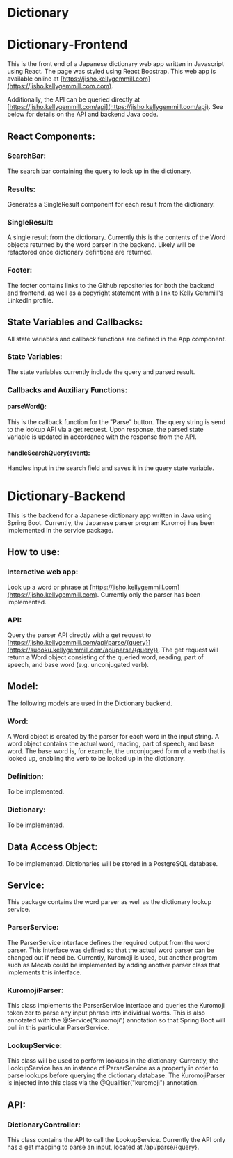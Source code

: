 # Dictionary

# Dictionary-Frontend
This is the front end of a Japanese dictionary web app written in Javascript using React. The page was styled using React Boostrap. This web app is available online at [https://jisho.kellygemmill.com](https://jisho.kellygemmill.com.com). 

Additionally, the API can be queried directly at [https://jisho.kellygemmill.com/api](https://jisho.kellygemmill.com/api). See below for details on the API and backend Java code. 

## React Components:

### SearchBar:
The search bar containing the query to look up in the dictionary.

### Results:
Generates a SingleResult component for each result from the dictionary.

### SingleResult:
A single result from the dictionary. Currently this is the contents of the Word objects returned by the word parser in the backend. Likely will be refactored once dictionary defintions are returned.

### Footer:
The footer contains links to the Github repositories for both the backend and frontend, as well as a copyright statement with a link to Kelly Gemmill's LinkedIn profile.

## State Variables and Callbacks:
All state variables and callback functions are defined in the App component. 

### State Variables:
The state variables currently include the query and parsed result.

### Callbacks and Auxiliary Functions:

#### parseWord(): 
This is the callback function for the "Parse" button. The query string is send to the lookup API via a get request. Upon response, the parsed state variable is updated in accordance with the response from the API.

#### handleSearchQuery(event):
Handles input in the search field and saves it in the query state variable.

# Dictionary-Backend
This is the backend for a Japanese dictionary app written in Java using Spring Boot. Currently, the Japanese parser program Kuromoji has been implemented in the service package. 

## How to use: 

### Interactive web app:
Look up a word or phrase at [https://jisho.kellygemmill.com](https://jisho.kellygemmill.com). Currently only the parser has been implemented.

### API:
Query the parser API directly with a get request to [https://jisho.kellygemmill.com/api/parse/{query}](https://sudoku.kellygemmill.com/api/parse/{query}). The get request will return a Word object consisting of the queried word, reading, part of speech, and base word (e.g. unconjugated verb).

## Model: 
The following models are used in the Dictionary backend.

### Word:
A Word object is created by the parser for each word in the input string. A word object contains the actual word, reading, part of speech, and base word. The base word is, for example, the unconjugaed form of a verb that is looked up, enabling the verb to be looked up in the dictionary.

### Definition:
To be implemented.

### Dictionary:
To be implemented.

## Data Access Object:
To be implemented. Dictionaries will be stored in a PostgreSQL database.

## Service: 
This package contains the word parser as well as the dictionary lookup service.

### ParserService: 
The ParserService interface defines the required output from the word parser. This interface was defined so that the actual word parser can be changed out if need be. Currently, Kuromoji is used, but another program such as Mecab could be implemented by adding another parser class that implements this interface. 

### KuromojiParser:
This class implements the ParserService interface and queries the Kuromoji tokenizer to parse any input phrase into individual words. This is also annotated with the @Service("kuromoji") annotation so that Spring Boot will pull in this particular ParserService.

### LookupService:
This class will be used to perform lookups in the dictionary. Currently, the LookupService has an instance of ParserService as a property in order to parse lookups before querying the dictionary database. The KuromojiParser is injected into this class via the @Qualifier("kuromoji") annotation.

## API: 

### DictionaryController:
This class contains the API to call the LookupService. Currently the API only has a get mapping to parse an input, located at /api/parse/{query}.
